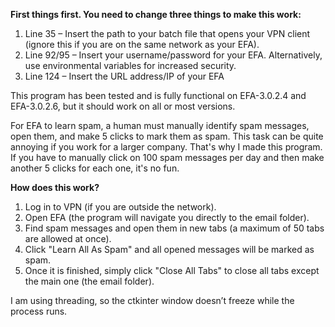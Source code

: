 **First things first. You need to change three things to make this work:**

1. Line 35 – Insert the path to your batch file that opens your VPN client (ignore this if you are on the same network as your EFA).
2. Line 92/95 – Insert your username/password for your EFA. Alternatively, use environmental variables for increased security.
3. Line 124 – Insert the URL address/IP of your EFA

This program has been tested and is fully functional on EFA-3.0.2.4 and EFA-3.0.2.6, but it should work on all or most versions.

For EFA to learn spam, a human must manually identify spam messages, open them, and make 5 clicks to mark them as spam. This task can be quite annoying if you work for a larger company.
That's why I made this program. If you have to manually click on 100 spam messages per day and then make another 5 clicks for each one, it's no fun.

**How does this work?**
1) Log in to VPN (if you are outside the network).
2) Open EFA (the program will navigate you directly to the email folder).
3) Find spam messages and open them in new tabs (a maximum of 50 tabs are allowed at once).
4) Click "Learn All As Spam" and all opened messages will be marked as spam.
5) Once it is finished, simply click "Close All Tabs" to close all tabs except the main one (the email folder).

I am using threading, so the ctkinter window doesn’t freeze while the process runs.
